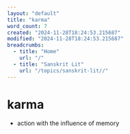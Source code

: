 ```yaml
---
layout: "default"
title: "karma"
word_count: 7
created: "2024-11-28T18:24:53.215687"
modified: "2024-11-28T18:24:53.215687"
breadcrumbs:
  - title: "Home"
    url: "/"
  - title: "Sanskrit Lit"
    url: "/topics/sanskrit-lit//"
---
```

# karma

- action with the influence of memory